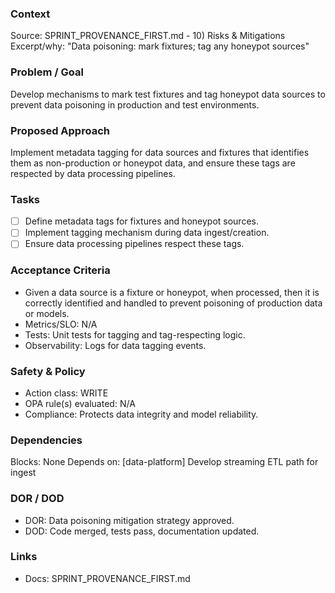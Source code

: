 ### Context
Source: SPRINT_PROVENANCE_FIRST.md - 10) Risks & Mitigations
Excerpt/why: "Data poisoning: mark fixtures; tag any honeypot sources"

### Problem / Goal
Develop mechanisms to mark test fixtures and tag honeypot data sources to prevent data poisoning in production and test environments.

### Proposed Approach
Implement metadata tagging for data sources and fixtures that identifies them as non-production or honeypot data, and ensure these tags are respected by data processing pipelines.

### Tasks
- [ ] Define metadata tags for fixtures and honeypot sources.
- [ ] Implement tagging mechanism during data ingest/creation.
- [ ] Ensure data processing pipelines respect these tags.

### Acceptance Criteria
- Given a data source is a fixture or honeypot, when processed, then it is correctly identified and handled to prevent poisoning of production data or models.
- Metrics/SLO: N/A
- Tests: Unit tests for tagging and tag-respecting logic.
- Observability: Logs for data tagging events.

### Safety & Policy
- Action class: WRITE
- OPA rule(s) evaluated: N/A
- Compliance: Protects data integrity and model reliability.

### Dependencies
Blocks: None
Depends on: [data-platform] Develop streaming ETL path for ingest

### DOR / DOD
- DOR: Data poisoning mitigation strategy approved.
- DOD: Code merged, tests pass, documentation updated.

### Links
- Docs: SPRINT_PROVENANCE_FIRST.md
